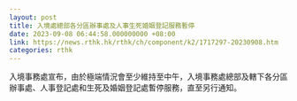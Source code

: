 ```yaml
---
layout: post
title: 入境處總部各分區辦事處及人事生死婚姻登記服務暫停
date: 2023-09-08 06:44:58.000000000 +08:00
link: https://news.rthk.hk/rthk/ch/component/k2/1717297-20230908.htm
categories: rthk
---
```


入境事務處宣布，由於極端情況會至少維持至中午，入境事務處總部及轄下各分區辦事處、人事登記處和生死及婚姻登記處暫停服務，直至另行通知。

